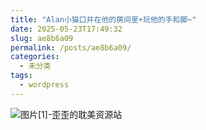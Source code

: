 ```yaml
---
title: "Alan小猫口并在他的房间里+玩他的手和脚~"
date: 2025-05-23T17:49:32
slug: ae8b6a09
permalink: /posts/ae8b6a09/
categories:
  - 未分类
tags:
  - wordpress
---
```


![图片[1]-歪歪的耽美资源站](/images/wp/ae8b6a09-5ca69b3a.jpg)
